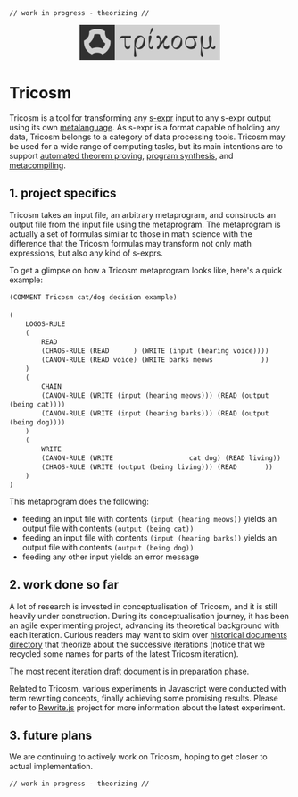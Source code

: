     // work in progress - theorizing //

<p align="center">
    <img width="50%" src="media/7promo.svg"/>
</p>

# Tricosm

Tricosm is a tool for transforming any [s-expr](https://en.wikipedia.org/wiki/S-expression) input to any s-expr output using its own [metalanguage](https://en.wikipedia.org/wiki/Metalanguage). As s-expr is a format capable of holding any data, Tricosm belongs to a category of data processing tools. Tricosm may be used for a wide range of computing tasks, but its main intentions are to support [automated theorem proving](https://en.wikipedia.org/wiki/Automated_theorem_proving), [program synthesis](https://en.wikipedia.org/wiki/Program_synthesis), and [metacompiling](https://en.wikipedia.org/wiki/Compiler-compiler).

## 1. project specifics

Tricosm takes an input file, an arbitrary metaprogram, and constructs an output file from the input file using the metaprogram. The metaprogram is actually a set of formulas similar to those in math science with the difference that the Tricosm formulas may transform not only math expressions, but also any kind of s-exprs.

To get a glimpse on how a Tricosm metaprogram looks like, here's a quick example:

```
(COMMENT Tricosm cat/dog decision example)

(
    LOGOS-RULE
    (
        READ
        (CHAOS-RULE (READ      ) (WRITE (input (hearing voice))))
        (CANON-RULE (READ voice) (WRITE barks meows            ))
    )
    (
        CHAIN
        (CANON-RULE (WRITE (input (hearing meows))) (READ (output (being cat))))
        (CANON-RULE (WRITE (input (hearing barks))) (READ (output (being dog))))
    )
    (
        WRITE
        (CANON-RULE (WRITE                   cat dog) (READ living))
        (CHAOS-RULE (WRITE (output (being living))) (READ       ))
    )
)
```

This metaprogram does the following:

- feeding an input file with contents `(input (hearing meows))` yields an output file with contents `(output (being cat))`
- feeding an input file with contents `(input (hearing barks))` yields an output file with contents `(output (being dog))`
- feeding any other input yields an error message

## 2. work done so far

A lot of research is invested in conceptualisation of Tricosm, and it is still heavily under construction. During its conceptualisation journey, it has been an agile experimenting project, advancing its theoretical background with each iteration. Curious readers may want to skim over [historical documents directory](https://github.com/tricosm/tricosm/tree/master/history) that theorize about the successive iterations (notice that we recycled some names for parts of the latest Tricosm iteration).

The most recent iteration [draft document](draft/tricosm.md) is in preparation phase.

Related to Tricosm, various experiments in Javascript were conducted with term rewriting concepts, finally achieving some promising results. Please refer to [Rewrite.js](https://github.com/contrast-zone/rewrite.js) project for more information about the latest experiment.

## 3. future plans

We are continuing to actively work on Tricosm, hoping to get closer to actual implementation.

    // work in progress - theorizing //


